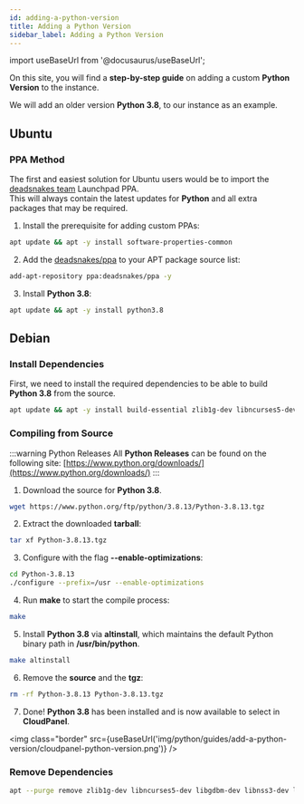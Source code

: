```yaml
---
id: adding-a-python-version
title: Adding a Python Version
sidebar_label: Adding a Python Version
---
```


import useBaseUrl from '@docusaurus/useBaseUrl';

On this site, you will find a **step-by-step guide** on adding a custom **Python Version** to the instance.

We will add an older version **Python 3.8**, to our instance as an example.

## Ubuntu

### PPA Method

The first and easiest solution for Ubuntu users would be to import the [deadsnakes team](https://launchpad.net/~deadsnakes) Launchpad PPA. <br />
This will always contain the latest updates for **Python** and all extra packages that may be required.

1. Install the prerequisite for adding custom PPAs:

```bash
apt update && apt -y install software-properties-common
```

2. Add the [deadsnakes/ppa](https://launchpad.net/~deadsnakes) to your APT package source list:

```bash
add-apt-repository ppa:deadsnakes/ppa -y
```

3. Install **Python 3.8**:

```bash
apt update && apt -y install python3.8
```

## Debian

### Install Dependencies

First, we need to install the required dependencies to be able to build **Python 3.8** from the source.

```bash
apt update && apt -y install build-essential zlib1g-dev libncurses5-dev libgdbm-dev libnss3-dev libssl-dev libreadline-dev libffi-dev libsqlite3-dev libbz2-dev
```

### Compiling from Source

:::warning Python Releases
All **Python Releases** can be found on the following site: [https://www.python.org/downloads/](https://www.python.org/downloads/)
:::

1. Download the source for **Python 3.8**.

```bash
wget https://www.python.org/ftp/python/3.8.13/Python-3.8.13.tgz
```

2. Extract the downloaded **tarball**:

```bash
tar xf Python-3.8.13.tgz
```

3. Configure with the flag **--enable-optimizations**:

```bash
cd Python-3.8.13
./configure --prefix=/usr --enable-optimizations
```

4. Run **make** to start the compile process:

```bash
make
```

5. Install **Python 3.8** via **altinstall**, which maintains the default Python binary path in **/usr/bin/python**.

```bash
make altinstall
```

6. Remove the **source** and the **tgz**:

```bash
rm -rf Python-3.8.13 Python-3.8.13.tgz
```

7. Done! **Python 3.8** has been installed and is now available to select in **CloudPanel**.

<img class="border" src={useBaseUrl('img/python/guides/add-a-python-version/cloudpanel-python-version.png')} />

### Remove Dependencies

```bash
apt --purge remove zlib1g-dev libncurses5-dev libgdbm-dev libnss3-dev libreadline-dev libffi-dev libsqlite3-dev libbz2-dev
```
